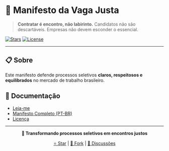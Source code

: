 # 🎯 Manifesto da Vaga Justa

> **Contratar é encontro, não labirinto.** Candidatos não são descartáveis. Empresas não devem esconder o essencial.

[![Stars](https://img.shields.io/github/stars/vaga-justa/vaga-justa?style=social)](https://github.com/vaga-justa/vaga-justa/stargazers)
[![License](https://img.shields.io/badge/license-CC%20BY--SA%204.0-blue.svg)](https://creativecommons.org/licenses/by-sa/4.0/)

---

## 📋 Sobre

Este manifesto defende processos seletivos **claros, respeitosos e equilibrados** no mercado de trabalho brasileiro.

## 📖 Documentação

- [Leia-me](https://github.com/vaga-justa/vaga-justa)
- [Manifesto Completo (PT-BR)](https://github.com/vaga-justa/vaga-justa/tree/main/docs/manifesto/pt-BR)
- [Licença](LICENSE)

---

<div align="center">

**🌟 Transformando processos seletivos em encontros justos**

[⭐ Star](https://github.com/vaga-justa/vaga-justa) | [🔀 Fork](https://github.com/vaga-justa/vaga-justa/fork) | [💬 Discussões](https://github.com/vaga-justa/vaga-justa/discussions)

</div>
